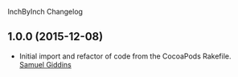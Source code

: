 InchByInch Changelog

## 1.0.0 (2015-12-08)

* Initial import and refactor of code from the CocoaPods Rakefile.  
  [Samuel Giddins](https://github.com/segiddins)
